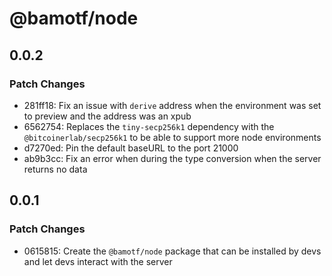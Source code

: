 # @bamotf/node

## 0.0.2

### Patch Changes

- 281ff18: Fix an issue with `derive` address when the environment was set to
  preview and the address was an xpub
- 6562754: Replaces the `tiny-secp256k1` dependency with the
  `@bitcoinerlab/secp256k1` to be able to support more node environments
- d7270ed: Pin the default baseURL to the port 21000
- ab9b3cc: Fix an error when during the type conversion when the server returns
  no data

## 0.0.1

### Patch Changes

- 0615815: Create the `@bamotf/node` package that can be installed by devs and
  let devs interact with the server
